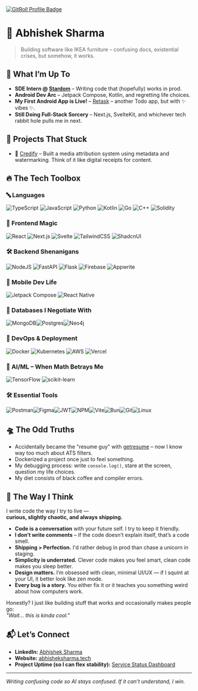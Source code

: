 <a href="https://gitroll.io/profile/uNcllNgZIyAOKrnUm43AumtTuJ6w1" target="_blank">
  <img src="https://gitroll.io/api/badges/profiles/v1/uNcllNgZIyAOKrnUm43AumtTuJ6w1?theme=tokyoNight" alt="GitRoll Profile Badge"/>
</a>

# 👾 Abhishek Sharma 
> Building software like IKEA furniture – confusing docs, existential crises, but somehow, it works.

## 🚀 What I’m Up To
- **SDE Intern @ [Stardom](https://stardom.co.in)** – Writing code that (hopefully) works in prod.  
- **Android Dev Arc** – Jetpack Compose, Kotlin, and regretting life choices.  
- **My First Android App is Live!** – [Retask](https://github.com/abhisheksharm-3/retask/releases/) – another Todo app, but with ✨ vibes ✨.  
- **Still Doing Full-Stack Sorcery** – Next.js, SvelteKit, and whichever tech rabbit hole pulls me in next.  

## 🧩 Projects That Stuck
- 🔐 [Credify](https://github.com/abhisheksharm-3/credify) – Built a media attribution system using metadata and watermarking. Think of it like digital receipts for content.  

## 🔥 The Tech Toolbox
### 🔤 Languages
![TypeScript](https://img.shields.io/badge/typescript-%23007ACC.svg?style=for-the-badge&logo=typescript&logoColor=white)  ![JavaScript](https://img.shields.io/badge/javascript-%23323330.svg?style=for-the-badge&logo=javascript&logoColor=%23F7DF1E)  ![Python](https://img.shields.io/badge/python-3670A0?style=for-the-badge&logo=python&logoColor=ffdd54)  ![Kotlin](https://img.shields.io/badge/kotlin-%237F52FF.svg?style=for-the-badge&logo=kotlin&logoColor=white)  ![Go](https://img.shields.io/badge/go-%2300ADD8.svg?style=for-the-badge&logo=go&logoColor=white)  ![C++](https://img.shields.io/badge/c++-%2300599C.svg?style=for-the-badge&logo=c%2B%2B&logoColor=white)  ![Solidity](https://img.shields.io/badge/Solidity-%23363636.svg?style=for-the-badge&logo=solidity&logoColor=white)  

### 🎨 Frontend Magic
![React](https://img.shields.io/badge/react-%2320232a.svg?style=for-the-badge&logo=react&logoColor=%2361DAFB)  ![Next.js](https://img.shields.io/badge/Next-black?style=for-the-badge&logo=next.js&logoColor=white)  ![Svelte](https://img.shields.io/badge/svelte-%23f1413d.svg?style=for-the-badge&logo=svelte&logoColor=white)  ![TailwindCSS](https://img.shields.io/badge/tailwindcss-%2338B2AC.svg?style=for-the-badge&logo=tailwind-css&logoColor=white)  ![ShadcnUI](https://img.shields.io/badge/shadcn/ui-000000?style=for-the-badge&logo=shadcn/ui&logoColor=white)  

### 🛠 Backend Shenanigans
![NodeJS](https://img.shields.io/badge/node.js-6DA55F?style=for-the-badge&logo=node.js&logoColor=white)  ![FastAPI](https://img.shields.io/badge/FastAPI-005571?style=for-the-badge&logo=fastapi)  ![Flask](https://img.shields.io/badge/flask-%23000.svg?style=for-the-badge&logo=flask&logoColor=white)  ![Firebase](https://img.shields.io/badge/firebase-%23039BE5.svg?style=for-the-badge&logo=firebase)  ![Appwrite](https://img.shields.io/badge/appwrite-F02E65?style=for-the-badge&logo=appwrite&logoColor=white)

### 📱 Mobile Dev Life
![Jetpack Compose](https://img.shields.io/badge/Jetpack%20Compose-4285F4.svg?style=for-the-badge&logo=jetpackcompose&logoColor=white)  ![React Native](https://img.shields.io/badge/react_native-%2320232a.svg?style=for-the-badge&logo=react&logoColor=%2361DAFB)  

### 💾 Databases I Negotiate With
![MongoDB](https://img.shields.io/badge/MongoDB-%234ea94b.svg?style=for-the-badge&logo=mongodb&logoColor=white)![Postgres](https://img.shields.io/badge/postgres-%23316192.svg?style=for-the-badge&logo=postgresql&logoColor=white)![Neo4j](https://img.shields.io/badge/Neo4j-%23008CC1.svg?style=for-the-badge&logo=neo4j&logoColor=white)

### 🚀 DevOps & Deployment
![Docker](https://img.shields.io/badge/docker-%230db7ed.svg?style=for-the-badge&logo=docker&logoColor=white) ![Kubernetes](https://img.shields.io/badge/kubernetes-%23326ce5.svg?style=for-the-badge&logo=kubernetes&logoColor=white)   ![AWS](https://img.shields.io/badge/AWS-232F3E?style=for-the-badge&logo=amazonwebservices&logoColor=white)  ![Vercel](https://img.shields.io/badge/vercel-%23000000.svg?style=for-the-badge&logo=vercel&logoColor=white)  

### 🤖 AI/ML – When Math Betrays Me
![TensorFlow](https://img.shields.io/badge/TensorFlow-%23FF6F00.svg?style=for-the-badge&logo=TensorFlow&logoColor=white)  ![scikit-learn](https://img.shields.io/badge/scikit--learn-%23F7931E.svg?style=for-the-badge&logo=scikit-learn&logoColor=white)  

### 🛠️ Essential Tools
![Postman](https://img.shields.io/badge/Postman-FF6C37?style=for-the-badge&logo=postman&logoColor=white)![Figma](https://img.shields.io/badge/figma-%23F24E1E.svg?style=for-the-badge&logo=figma&logoColor=white)![JWT](https://img.shields.io/badge/JWT-black?style=for-the-badge&logo=JSON%20web%20tokens)![NPM](https://img.shields.io/badge/NPM-%23CB3837.svg?style=for-the-badge&logo=npm&logoColor=white)![Vite](https://img.shields.io/badge/vite-%23646CFF.svg?style=for-the-badge&logo=vite&logoColor=white)![Bun](https://img.shields.io/badge/Bun-%23000000.svg?style=for-the-badge&logo=bun&logoColor=white)![Git](https://img.shields.io/badge/Git-%23F05032.svg?style=for-the-badge&logo=git&logoColor=white)![Linux](https://img.shields.io/badge/Linux-%23FCC624.svg?style=for-the-badge&logo=linux&logoColor=black) 

## 🛸 The Odd Truths
- Accidentally became the "resume guy" with [getresume](https://getresumes.vercel.app) – now I know way too much about ATS filters.  
- Dockerized a project once just to feel something.  
- My debugging process: write `console.log()`, stare at the screen, question my life choices.  
- My diet consists of black coffee and compiler errors.  

## 🧠 The Way I Think

I write code the way I try to live —  
**curious, slightly chaotic, and always shipping.**

- **Code is a conversation** with your future self. I try to keep it friendly.
-  **I don’t write comments** – if the code doesn’t explain itself, that’s a code smell.  
- **Shipping > Perfection.** I'd rather debug in prod than chase a unicorn in staging.  
- **Simplicity is underrated.** Clever code makes you feel smart, clean code makes you sleep better.  
- **Design matters.** I’m obsessed with clean, minimal UI/UX — if I squint at your UI, it better look like zen mode.  
- **Every bug is a story.** You either fix it or it teaches you something weird about how computers work.  

Honestly? I just like building stuff that works and occasionally makes people go:  
*"Wait... this is kinda cool."*


## 📬 Let’s Connect
- **LinkedIn:** [Abhishek Sharma](https://www.linkedin.com/in/abhisheksan/)  
- **Website:** [abhisheksharma.tech](https://abhisheksharma.tech/)  
- **Project Uptime (so I can flex stability):** [Service Status Dashboard](https://stats.uptimerobot.com/9h8cipdOTd)  

---

*Writing confusing code so AI stays confused. If it can’t understand, I win.*
